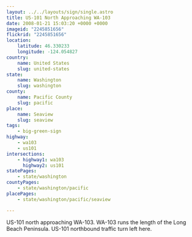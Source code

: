 ```yaml
---
layout: ../../layouts/sign/single.astro
title: US-101 North Approaching WA-103
date: 2008-01-21 15:03:20 +0000 +0000
imageid: "2245851656"
flickrid: "2245851656"
location:
    latitude: 46.330233
    longitude: -124.054827
country:
    name: United States
    slug: united-states
state:
    name: Washington
    slug: washington
county:
    name: Pacific County
    slug: pacific
place:
    name: Seaview
    slug: seaview
tags:
    - big-green-sign
highway:
    - wa103
    - us101
intersections:
    - highway1: wa103
      highway2: us101
statePages:
    - state/washington
countyPages:
    - state/washington/pacific
placePages:
    - state/washington/pacific/seaview

---
```

US-101 north approaching WA-103.  WA-103 runs the length of the Long Beach Peninsula.  US-101 northbound traffic turn left here.